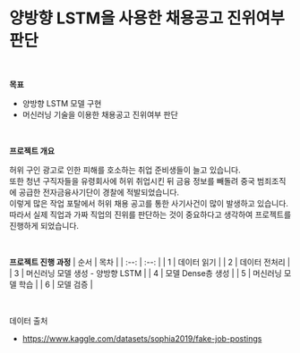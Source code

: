 # 양방향 LSTM을 사용한 채용공고 진위여부 판단

<br />

**목표**
- 양방향 LSTM 모델 구현
- 머신러닝 기술을 이용한 채용공고 진위여부 판단

<br />

**프로젝트 개요**

허위 구인 광고로 인한 피해를 호소하는 취업 준비생들이 늘고 있습니다.  
또한 청년 구직자들을 유령회사에 허위 취업시킨 뒤 금융 정보를 빼돌려 중국 범죄조직에 공급한 전자금융사기단이 경찰에 적발되었습니다.  
이렇게 많은 작업 포탈에서 허위 채용 공고를 통한 사기사건이 많이 발생하고 있습니다.  
따라서 실제 직업과 가짜 직업의 진위를 판단하는 것이 중요하다고 생각하여 프로젝트를 진행하게 되었습니다.

<br/>

**프로젝트 진행 과정**
| 순서 | 목차 |
| :--: | :--: |
| 1 | 데이터 읽기 |
| 2 | 데이터 전처리 |
| 3 | 머신러닝 모델 생성 - 양방향 LSTM |
| 4 | 모델 Dense층 생성 |
| 5 | 머신러닝 모델 학습 |
| 6 | 모델 검증 |

<br/>

데이터 출처
- https://www.kaggle.com/datasets/sophia2019/fake-job-postings
